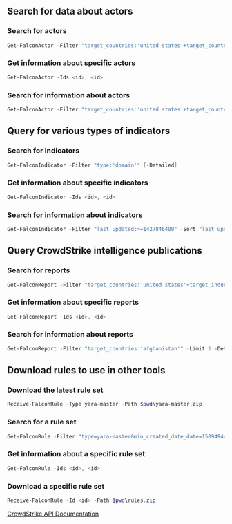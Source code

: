 ## Search for data about actors

### Search for actors

```powershell
Get-FalconActor -Filter "target_countries:'united states'+target_countries:'canada'+target_industries:'government'" [-Detailed] [-All]
```

### Get information about specific actors

```powershell
Get-FalconActor -Ids <id>, <id>
```

### Search for information about actors

```powershell
Get-FalconActor -Filter "target_countries:'united states'+target_countries:'canada'+target_industries:'government'" -Limit 1 -Detailed
```

## Query for various types of indicators

### Search for indicators

```powershell
Get-FalconIndicator -Filter "type:'domain'" [-Detailed]
```

### Get information about specific indicators

```powershell
Get-FalconIndicator -Ids <id>, <id>
```

### Search for information about indicators

```powershell
Get-FalconIndicator -Filter "last_updated:>=1427846400" -Sort "last_updated|asc" -Detailed [-All]
```

## Query CrowdStrike intelligence publications

### Search for reports

```powershell
Get-FalconReport -Filter "target_countries:'united states'+target_industries:'government'"
```

### Get information about specific reports

```powershell
Get-FalconReport -Ids <id>, <id>
```

### Search for information about reports

```powershell
Get-FalconReport -Filter "target_countries:'afghanistan'" -Limit 1 -Detailed
```
## Download rules to use in other tools

### Download the latest rule set

```powershell
Receive-FalconRule -Type yara-master -Path $pwd\yara-master.zip
```

### Search for a rule set

```powershell
Get-FalconRule -Filter "type=yara-master&min_created_date_date=1509494400" -Limit 3
```

### Get information about a specific rule set

```powershell
Get-FalconRule -Ids <id>, <id>
```

### Download a specific rule set

```powershell
Receive-FalconRule -Id <id> -Path $pwd\rules.zip
```

[CrowdStrike API Documentation](https://falcon.crowdstrike.com/support/documentation/72/intel-apis)